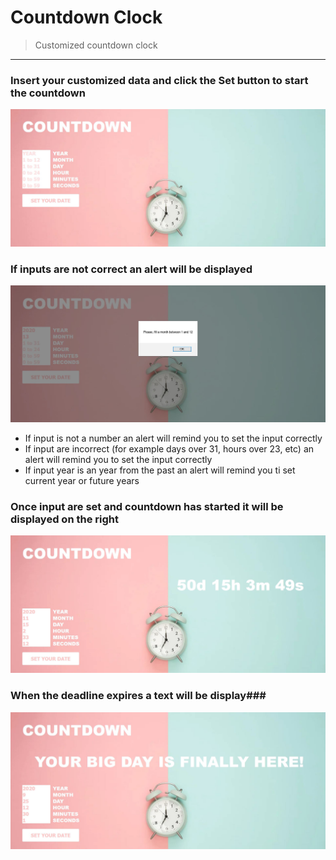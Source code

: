 # Countdown Clock

> Customized countdown clock

---

### Insert your customized data and click the Set button to start the countdown ###
![](countdown.JPG)

### If inputs are not correct an alert will be displayed ###
![](countdown1.JPG)
- If input is not a number an alert will remind you to set the input correctly
- If input are incorrect (for example days over 31, hours over 23, etc) an alert will remind you to set the input correctly
- If input year is an year from the past an alert will remind you ti set current year or future years
 
 ### Once input are set and countdown has started it will be displayed on the right ###
 ![](countdown2.JPG)
 
 ### When the deadline expires a text will be display###
 ![](countdown3.JPG)

